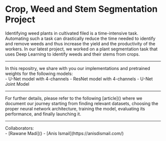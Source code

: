 # Crop, Weed and Stem Segmentation Project
Identifying weed plants in cultivated filed is a time-intensive task. Automating such a task can drastically reduce the time needed to identify and remove weeds and thus increase the yield and the productivity of the workers. In our latest project, we worked on a plant segmentation task that uses Deep Learning to identify weeds and their stems from crops. 
<hr>
In this repositry, we share with you our implementations and pretrained weights for the following models: <br>
- U-Net model with 4-channels 
- ResNet model with 4-channels
- U-Net Joint Model
<hr>
For further details, please refer to the following [article]() where we document our journey starting from finding relevant datasets, choosing the proper neural network architecture, training the model, evaluating its performance, and finally launching it.
<hr>
Collaborators: <br>
- [Rawane Madi]()
- [Anis Ismail](https://anisdismail.com/)
